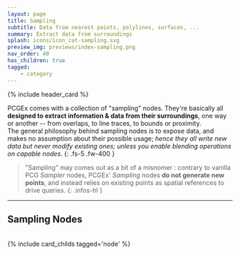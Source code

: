 ```yaml
---
layout: page
title: Sampling
subtitle: Data from nearest points, polylines, surfaces, ...
summary: Extract data from surroundings
splash: icons/icon_cat-sampling.svg
preview_img: previews/index-sampling.png
nav_order: 40
has_children: true
tagged:
    - category
---
```


{% include header_card %}

PCGEx comes with a collection of "sampling" nodes. They're basically all **designed to extract information & data from their surroundings**, one way or another -- from overlaps, to line traces, to bounds or proximity.  
The general philosophy behind sampling nodes is to expose data, and makes no assumption about their possible usage; *hence they all write new data but never modify existing ones; unless you enable blending operations on capable nodes*.
{: .fs-5 .fw-400 } 

> "Sampling" may comes out as a bit of a misnomer : contrary to vanilla PCG *Sampler* nodes, PCGEx' *Sampling* nodes **do not generate new points**, and instead relies on existing points as spatial references to drive queries.
{: .infos-hl }

---
## Sampling Nodes
<br>
{% include card_childs tagged='node' %}